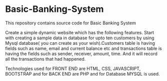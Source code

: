 # Basic-Banking-System
This repository contains source code for Basic Banking System


  Create a simple dynamic website which has the following features.
Start with creating a sample data in database for upto ten customers by using Mysql database( you can create as your wish).Customers table is having fields such as name, email and current balance etc and transactions table is having the fields such as sender, receiver, amount, time. And it will record all the transactions that had happened.

Technologies used for FRONT END are HTML, CSS, JAVASCRIPT, BOOTSTRAP and for BACK END are PHP and for Database MYSQL is used.
